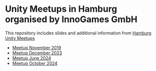 # Unity Meetups in Hamburg organised by InnoGames GmbH

This repository includes slides and additional information from [Hamburg Unity Meetups](https://www.meetup.com/hamburg-unity-meetup/)

* [Meetup November 2019](./meetup-2019-11/README.md)
* [Meetup December 2023](./meetup-2023-12/README.md)
* [Meetup June 2024](./meetup-2024-06/README.md)
* [Meetup October 2024](./meetup-2024-10/README.md)
